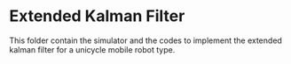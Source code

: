 # Extended Kalman Filter 
This folder contain the simulator and the codes to implement the extended kalman filter for a unicycle mobile robot type.
